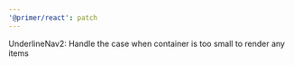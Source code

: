 ```yaml
---
'@primer/react': patch
---
```


UnderlineNav2: Handle the case when container is too small to render any items
